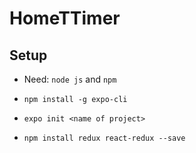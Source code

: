 # HomeTTimer

## Setup

- Need: `node js` and `npm`

- `npm install -g expo-cli`
- `expo init <name of project>`
- `npm install redux react-redux --save`
